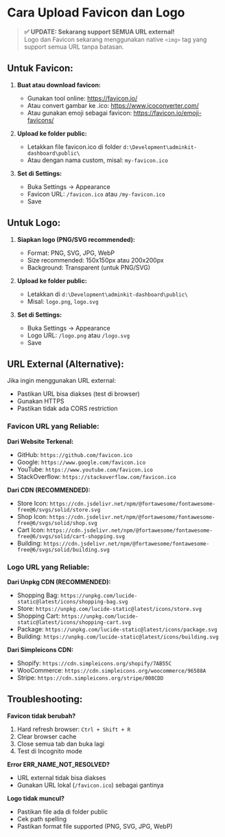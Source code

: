 # Cara Upload Favicon dan Logo

> **✅ UPDATE: Sekarang support SEMUA URL external!**  
> Logo dan Favicon sekarang menggunakan native `<img>` tag yang support semua URL tanpa batasan.

## Untuk Favicon:

1. **Buat atau download favicon:**
   - Gunakan tool online: https://favicon.io/
   - Atau convert gambar ke .ico: https://www.icoconverter.com/
   - Atau gunakan emoji sebagai favicon: https://favicon.io/emoji-favicons/

2. **Upload ke folder public:**
   - Letakkan file favicon.ico di folder `d:\Development\adminkit-dashboard\public\`
   - Atau dengan nama custom, misal: `my-favicon.ico`

3. **Set di Settings:**
   - Buka Settings → Appearance
   - Favicon URL: `/favicon.ico` atau `/my-favicon.ico`
   - Save

## Untuk Logo:

1. **Siapkan logo (PNG/SVG recommended):**
   - Format: PNG, SVG, JPG, WebP
   - Size recommended: 150x150px atau 200x200px
   - Background: Transparent (untuk PNG/SVG)

2. **Upload ke folder public:**
   - Letakkan di `d:\Development\adminkit-dashboard\public\`
   - Misal: `logo.png`, `logo.svg`

3. **Set di Settings:**
   - Buka Settings → Appearance
   - Logo URL: `/logo.png` atau `/logo.svg`
   - Save

## URL External (Alternative):

Jika ingin menggunakan URL external:
- Pastikan URL bisa diakses (test di browser)
- Gunakan HTTPS
- Pastikan tidak ada CORS restriction

### Favicon URL yang Reliable:

**Dari Website Terkenal:**
- GitHub: `https://github.com/favicon.ico`
- Google: `https://www.google.com/favicon.ico`
- YouTube: `https://www.youtube.com/favicon.ico`
- StackOverflow: `https://stackoverflow.com/favicon.ico`

**Dari CDN (RECOMMENDED):**
- Store Icon: `https://cdn.jsdelivr.net/npm/@fortawesome/fontawesome-free@6/svgs/solid/store.svg`
- Shop Icon: `https://cdn.jsdelivr.net/npm/@fortawesome/fontawesome-free@6/svgs/solid/shop.svg`
- Cart Icon: `https://cdn.jsdelivr.net/npm/@fortawesome/fontawesome-free@6/svgs/solid/cart-shopping.svg`
- Building: `https://cdn.jsdelivr.net/npm/@fortawesome/fontawesome-free@6/svgs/solid/building.svg`

### Logo URL yang Reliable:

**Dari Unpkg CDN (RECOMMENDED):**
- Shopping Bag: `https://unpkg.com/lucide-static@latest/icons/shopping-bag.svg`
- Store: `https://unpkg.com/lucide-static@latest/icons/store.svg`
- Shopping Cart: `https://unpkg.com/lucide-static@latest/icons/shopping-cart.svg`
- Package: `https://unpkg.com/lucide-static@latest/icons/package.svg`
- Building: `https://unpkg.com/lucide-static@latest/icons/building.svg`

**Dari Simpleicons CDN:**
- Shopify: `https://cdn.simpleicons.org/shopify/7AB55C`
- WooCommerce: `https://cdn.simpleicons.org/woocommerce/96588A`
- Stripe: `https://cdn.simpleicons.org/stripe/008CDD`

## Troubleshooting:

**Favicon tidak berubah?**
1. Hard refresh browser: `Ctrl + Shift + R`
2. Clear browser cache
3. Close semua tab dan buka lagi
4. Test di Incognito mode

**Error ERR_NAME_NOT_RESOLVED?**
- URL external tidak bisa diakses
- Gunakan URL lokal (`/favicon.ico`) sebagai gantinya

**Logo tidak muncul?**
- Pastikan file ada di folder public
- Cek path spelling
- Pastikan format file supported (PNG, SVG, JPG, WebP)
